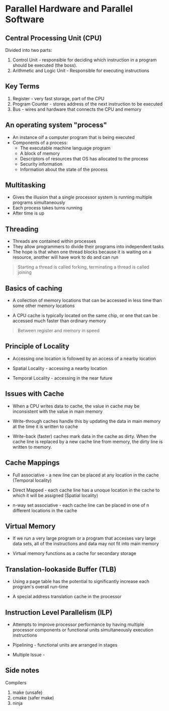 # Parallel Hardware and Parallel Software

## Central Processing Unit (CPU)

Divided into two parts:

1. Control Unit - responsible for deciding which instruction in a program should be executed (the boss).
2. Arithmetic and Logic Unit - Responsible for executing instructions

## Key Terms

1. Register - very fast storage, part of the CPU
1. Program Counter - stores address of the next instruction to be executed
1. Bus - wires and hardware that connects the CPU and memory

## An operating system "process"

* An instance oif a computer program that is being executed
* Components of a process:
    * The executable machine language program
    * A block of memory
    * Descriptors of resources that OS has allocated to the process
    * Security information
    * Information about the state of the process

## Multitasking

* Gives the illusion that a single processor system is running multiple programs simultaneously
* Each process takes turns running
* After time is up

## Threading

* Threads are contained within processes
* They allow programmers to divide their programs into independent tasks
* The hope is that when one thread blocks because it is waiting on a resource, another will have work to do and can run

> Starting a thread is called forking, terminating a thread is called joining

## Basics of caching

* A collection of memory locations that can be accessed in less time than some other memory locations

* A CPU cache is typically located on the same chip, or one that can be accessed much faster than ordinary memory

> Between register and memory in speed

## Principle of Locality

* Accessing one location is followed by an access of a nearby location

* Spatial Locality - accessing a nearby location

* Temporal Locality - accessing in the near future

## Issues with Cache

* When a CPU writes data to cache, the value in cache may be inconsistent with the value in main memory

* Write-through caches handle this by updating the data in main memory at the time it is written to cache

* Write-back (faster) caches mark data in the cache as dirty. When the cache line is replaced by a new cache line from memory, the dirty line is written to memory.

## Cache Mappings

* Full associative - a new line can be placed at any location in the cache (Temporal locality)

* Direct Mapped - each cache line has a unoque location in the cache to which it will be assigned (Spatial locality)

* n-way set associative - each cache line can be placed in one of n different locations in the cache

## Virtual Memory

* If we run a very large program or a program that accesses vary large data sets, all of the instructions and data may not fit into main memory

* Virtual memory functions as a cache for secondary storage

## Translation-lookaside Buffer (TLB)

* Using a page table has the potential to significantly increase each program's overall run-time

* A special address translation cache in the processor

## Instruction Level Parallelism (ILP)

* Attempts to improve processor performance by having multiple processor components or functional units simultaneously execution instructions

* Pipelining - functional units are arranged in stages

* Multiple Issue - 



## Side notes

Compilers

1. make (unsafe)
1. cmake (safer make)
1. ninja

